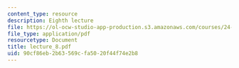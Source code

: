 ```yaml
---
content_type: resource
description: Eighth lecture
file: https://ol-ocw-studio-app-production.s3.amazonaws.com/courses/24-111-philosophy-of-quantum-mechanics-spring-2005/90cf86eb2b63569cfa5020f44f74e2b8_lecture_8.pdf
file_type: application/pdf
resourcetype: Document
title: lecture_8.pdf
uid: 90cf86eb-2b63-569c-fa50-20f44f74e2b8
---
```

